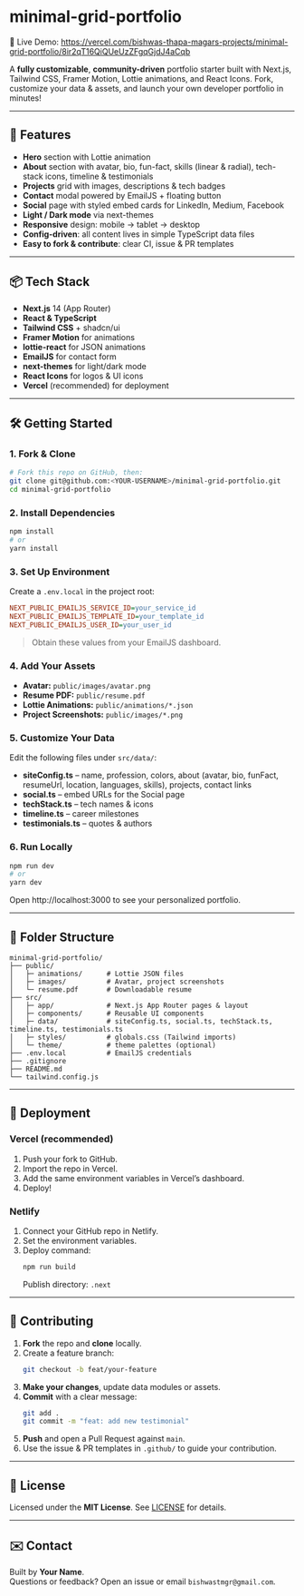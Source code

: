 # minimal-grid-portfolio

🔗 Live Demo: https://vercel.com/bishwas-thapa-magars-projects/minimal-grid-portfolio/8ir2qT16QiQUeUzZFgqGjdJ4aCqb

A **fully customizable**, **community-driven** portfolio starter built with Next.js, Tailwind CSS, Framer Motion, Lottie animations, and React Icons. Fork, customize your data & assets, and launch your own developer portfolio in minutes!

---

## 🚀 Features

- **Hero** section with Lottie animation
- **About** section with avatar, bio, fun-fact, skills (linear & radial), tech-stack icons, timeline & testimonials
- **Projects** grid with images, descriptions & tech badges
- **Contact** modal powered by EmailJS + floating button
- **Social** page with styled embed cards for LinkedIn, Medium, Facebook
- **Light / Dark mode** via next-themes
- **Responsive** design: mobile → tablet → desktop
- **Config-driven**: all content lives in simple TypeScript data files
- **Easy to fork & contribute**: clear CI, issue & PR templates

---

## 📦 Tech Stack

- **Next.js** 14 (App Router)
- **React & TypeScript**
- **Tailwind CSS** + shadcn/ui
- **Framer Motion** for animations
- **lottie-react** for JSON animations
- **EmailJS** for contact form
- **next-themes** for light/dark mode
- **React Icons** for logos & UI icons
- **Vercel** (recommended) for deployment

---

## 🛠️ Getting Started

### 1. Fork & Clone

```bash
# Fork this repo on GitHub, then:
git clone git@github.com:<YOUR-USERNAME>/minimal-grid-portfolio.git
cd minimal-grid-portfolio
```

### 2. Install Dependencies

```bash
npm install
# or
yarn install
```

### 3. Set Up Environment

Create a `.env.local` in the project root:

```ini
NEXT_PUBLIC_EMAILJS_SERVICE_ID=your_service_id
NEXT_PUBLIC_EMAILJS_TEMPLATE_ID=your_template_id
NEXT_PUBLIC_EMAILJS_USER_ID=your_user_id
```

> Obtain these values from your EmailJS dashboard.

### 4. Add Your Assets

- **Avatar:** `public/images/avatar.png`
- **Resume PDF:** `public/resume.pdf`
- **Lottie Animations:** `public/animations/*.json`
- **Project Screenshots:** `public/images/*.png`

### 5. Customize Your Data

Edit the following files under `src/data/`:

- **siteConfig.ts** – name, profession, colors, about (avatar, bio, funFact, resumeUrl, location, languages, skills), projects, contact links
- **social.ts** – embed URLs for the Social page
- **techStack.ts** – tech names & icons
- **timeline.ts** – career milestones
- **testimonials.ts** – quotes & authors

### 6. Run Locally

```bash
npm run dev
# or
yarn dev
```

Open http://localhost:3000 to see your personalized portfolio.

---

## 📐 Folder Structure

```
minimal-grid-portfolio/
├── public/
│   ├─ animations/      # Lottie JSON files
│   ├─ images/          # Avatar, project screenshots
│   └─ resume.pdf       # Downloadable resume
├── src/
│   ├─ app/             # Next.js App Router pages & layout
│   ├─ components/      # Reusable UI components
│   ├─ data/            # siteConfig.ts, social.ts, techStack.ts, timeline.ts, testimonials.ts
│   ├─ styles/          # globals.css (Tailwind imports)
│   └─ theme/           # theme palettes (optional)
├── .env.local          # EmailJS credentials
├── .gitignore
├── README.md
└── tailwind.config.js
```

---

## 🚀 Deployment

### Vercel (recommended)

1. Push your fork to GitHub.
2. Import the repo in Vercel.
3. Add the same environment variables in Vercel’s dashboard.
4. Deploy!

### Netlify

1. Connect your GitHub repo in Netlify.
2. Set the environment variables.
3. Deploy command:
   ```bash
   npm run build
   ```
   Publish directory: `.next`

---

## 🤝 Contributing

1. **Fork** the repo and **clone** locally.
2. Create a feature branch:
   ```bash
   git checkout -b feat/your-feature
   ```
3. **Make your changes**, update data modules or assets.
4. **Commit** with a clear message:
   ```bash
   git add .
   git commit -m "feat: add new testimonial"
   ```
5. **Push** and open a Pull Request against `main`.
6. Use the issue & PR templates in `.github/` to guide your contribution.

---

## 📝 License

Licensed under the **MIT License**. See [LICENSE](LICENSE) for details.

---

## ✉️ Contact

Built by **Your Name**.  
Questions or feedback? Open an issue or email `bishwastmgr@gmail.com`.
